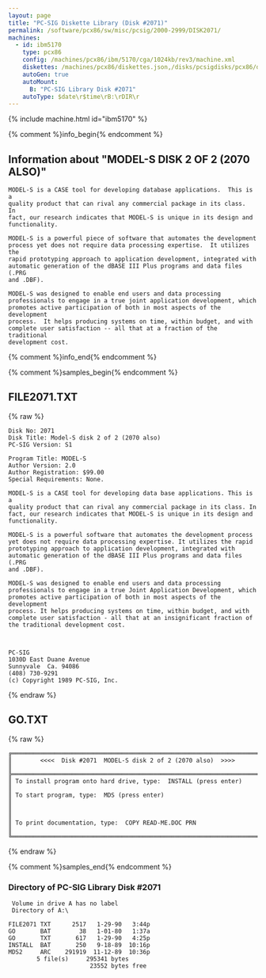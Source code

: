 ```yaml
---
layout: page
title: "PC-SIG Diskette Library (Disk #2071)"
permalink: /software/pcx86/sw/misc/pcsig/2000-2999/DISK2071/
machines:
  - id: ibm5170
    type: pcx86
    config: /machines/pcx86/ibm/5170/cga/1024kb/rev3/machine.xml
    diskettes: /machines/pcx86/diskettes.json,/disks/pcsigdisks/pcx86/diskettes.json
    autoGen: true
    autoMount:
      B: "PC-SIG Library Disk #2071"
    autoType: $date\r$time\rB:\rDIR\r
---
```


{% include machine.html id="ibm5170" %}

{% comment %}info_begin{% endcomment %}

## Information about "MODEL-S DISK 2 OF 2 (2070 ALSO)"

    MODEL-S is a CASE tool for developing database applications.  This is a
    quality product that can rival any commercial package in its class.  In
    fact, our research indicates that MODEL-S is unique in its design and
    functionality.
    
    MODEL-S is a powerful piece of software that automates the development
    process yet does not require data processing expertise.  It utilizes the
    rapid prototyping approach to application development, integrated with
    automatic generation of the dBASE III Plus programs and data files (.PRG
    and .DBF).
    
    MODEL-S was designed to enable end users and data processing
    professionals to engage in a true joint application development, which
    promotes active participation of both in most aspects of the development
    process.  It helps producing systems on time, within budget, and with
    complete user satisfaction -- all that at a fraction of the traditional
    development cost.
{% comment %}info_end{% endcomment %}

{% comment %}samples_begin{% endcomment %}

## FILE2071.TXT

{% raw %}
```
Disk No: 2071                                                           
Disk Title: Model-S disk 2 of 2 (2070 also)                             
PC-SIG Version: S1                                                      
                                                                        
Program Title: MODEL-S                                                  
Author Version: 2.0                                                     
Author Registration: $99.00                                             
Special Requirements: None.                                             
                                                                        
MODEL-S is a CASE tool for developing data base applications. This is a 
quality product that can rival any commercial package in its class. In  
fact, our research indicates that MODEL-S is unique in its design and   
functionality.                                                          
                                                                        
MODEL-S is a powerful software that automates the development process   
yet does not require data processing expertise. It utilizes the rapid   
prototyping approach to application development, integrated with        
automatic generation of the dBASE III Plus programs and data files (.PRG
and .DBF).                                                              
                                                                        
MODEL-S was designed to enable end users and data processing            
professionals to engage in a true Joint Application Development, which  
promotes active participation of both in most aspects of the development
process. It helps producing systems on time, within budget, and with    
complete user satisfaction - all that at an insignificant fraction of   
the traditional development cost.                                       
                                                                        
                                                                        
                                                                        
PC-SIG                                                                  
1030D East Duane Avenue                                                 
Sunnyvale  Ca. 94086                                                    
(408) 730-9291                                                          
(c) Copyright 1989 PC-SIG, Inc.                                         
```
{% endraw %}

## GO.TXT

{% raw %}
```
╔═════════════════════════════════════════════════════════════════════════╗
║        <<<<  Disk #2071  MODEL-S disk 2 of 2 (2070 also)  >>>>          ║
╠═════════════════════════════════════════════════════════════════════════╣
║ To install program onto hard drive, type:  INSTALL (press enter)        ║
║ To start program, type:  MDS (press enter)                              ║
║                                                                         ║
║ To print documentation, type:  COPY READ-ME.DOC PRN                     ║
╚═════════════════════════════════════════════════════════════════════════╝
```
{% endraw %}

{% comment %}samples_end{% endcomment %}

### Directory of PC-SIG Library Disk #2071

     Volume in drive A has no label
     Directory of A:\

    FILE2071 TXT      2517   1-29-90   3:44p
    GO       BAT        38   1-01-80   1:37a
    GO       TXT       617   1-29-90   4:25p
    INSTALL  BAT       250   9-18-89  10:16p
    MDS2     ARC    291919  11-12-89  10:36p
            5 file(s)     295341 bytes
                           23552 bytes free
